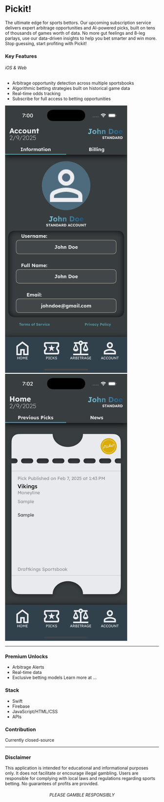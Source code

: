 # Pickit!
The ultimate edge for sports bettors. Our upcoming subscription service delivers expert 
arbitrage opportunities and AI-powered picks, built on tens of thousands of games worth
of data. No more gut feelings and 8-leg parlays, use our data-driven insights to help 
you bet smarter and win more. Stop guessing, start profiting with Pickit!

### Key Features
###### iOS & Web 
- Arbitrage opportunity detection across multiple sportsbooks
- Algorithmic betting strategies built on historical game data
- Real-time odds tracking
- Subscribe for full access to betting opportunities

<p>
    <img src="https://github.com/ColdCrayon/Pickit/blob/main/structure/AccountScreen.png" alt="Account Screen" width=400/>
    <img src="https://github.com/ColdCrayon/Pickit/blob/main/structure/ArbitrageScreen.png" alt="Arbitrage Screen" width=400/>
</p>

---

### Premium Unlocks
- Arbitrage Alerts
- Real-time data
- Exclusive betting models
Learn more at ...

### Stack
- Swift
- Firebase
- JavaScript/HTML/CSS
- APIs

### Contribution
Currently closed-source

---

### Disclaimer
This application is intended for educational and informational purposes only.
It does not facilitate or encourage illegal gambling. Users are responsible 
for complying with local laws and regulations regarding sports betting. No 
guarantees of profits are provided.

<h6 align="center">PLEASE GAMBLE RESPONSIBLY</h6>
